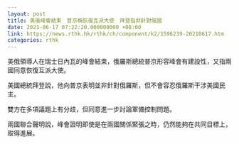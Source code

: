 ```yaml
---
layout: post
title: 美俄峰會結束　普京稱恢復互派大使　拜登指非針對俄國
date: 2021-06-17 07:22:20.000000000 +08:00
link: https://news.rthk.hk/rthk/ch/component/k2/1596239-20210617.htm
categories: rthk
---
```


美俄領導人在瑞士日內瓦的峰會結束，俄羅斯總統普京形容峰會有建設性，又指兩國同意恢復互派大使。

美國總統拜登說，他向普京表明並非針對俄羅斯，但不會容忍俄羅斯干涉美國民主。

雙方在多項議題上有分歧，但同意進一步討論軍備控制問題。

兩國聯合聲明說，峰會證明即使是在兩國關係緊張之時，仍然能夠在共同目標上，取得進展。

